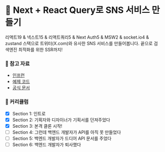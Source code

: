 # 💬 Next + React Query로 SNS 서비스 만들기

리액트19 & 넥스트15 & 리액트쿼리5 & Next Auth5 & MSW2 & socket.io4 & zustand 스택으로 트위터(X.com)와 유사한 SNS 서비스를 만들어봅니다. 끝으로 검색엔진 최적화를 위한 SSR까지!

### 📄 참고 자료

- [인프런](https://www.inflearn.com/course/next-react-query-sns%EC%84%9C%EB%B9%84%EC%8A%A4)
- [예제 코드](https://github.com/ZeroCho/next-app-router-z)
- [공식 문서](https://nextjs.org/)

### 🚀 커리큘럼

- [x] Section 1: 인트로
- [x] Section 2: 기획자와 디자이너가 기획서를 던져주었다
- [x] Section 3: 본격 클론 시작!
- [ ] Section 4: 그런데 백엔드 개발자가 API를 아직 못 만들었다
- [ ] Section 5: 백엔드 개발자가 드디어 API 문서를 주었다
- [ ] Section 6: 백엔드 개발자가 퇴사했다
